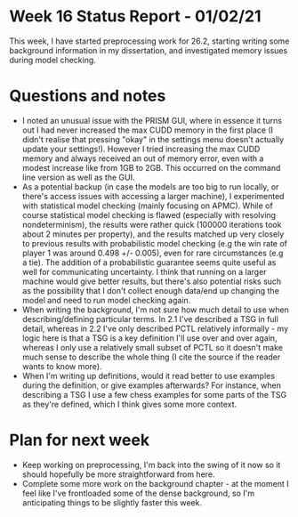 # Week 16 Status Report - 01/02/21

This week, I have started preprocessing work for 26.2, starting writing some background information in my dissertation, and investigated memory issues during model checking.

# Questions and notes

* I noted an unusual issue with the PRISM GUI, where in essence it turns out I had never increased the max CUDD memory in the first place (I didn't realise that pressing "okay" in the settings menu doesn't actually update your settings!). However I tried increasing the max CUDD memory and always received an out of memory error, even with a modest increase like from 1GB to 2GB. This occurred on the command line version as well as the GUI. 
* As a potential backup (in case the models are too big to run locally, or there's access issues with accessing a larger machine), I experimented with statistical model checking (mainly focusing on APMC). While of course statistical model checking is flawed (especially with resolving nondeterminism), the results were rather quick (100000 iterations took about 2 minutes per property), and the results matched up very closely to previous results with probabilistic model checking (e.g the win rate of player 1 was around 0.498 +/- 0.005), even for rare circumstances (e.g a tie). The addition of a probabilistic guarantee seems quite useful as well for communicating uncertainty. I think that running on a larger machine would give better results, but there's also potential risks such as the possibility that I don't collect enough data/end up changing the model and need to run model checking again.
* When writing the background, I'm not sure how much detail to use when describing/defining particular terms. In 2.1 I've described a TSG in full detail, whereas in 2.2 I've only described PCTL relatively informally - my logic here is that a TSG is a key definition I'll use over and over again, whereas I only use a relatively small subset of PCTL so it doesn't make much sense to describe the whole thing (I cite the source if the reader wants to know more).
* When I'm writing up definitions, would it read better to use examples during the definition, or give examples afterwards? For instance, when describing a TSG I use a few chess examples for some parts of the TSG as they're defined, which I think gives some more context.

# Plan for next week

* Keep working on preprocessing, I'm back into the swing of it now so it should hopefully be more straightforward from here.
* Complete some more work on the background chapter - at the moment I feel like I've frontloaded some of the dense background, so I'm anticipating things to be slightly faster this week.